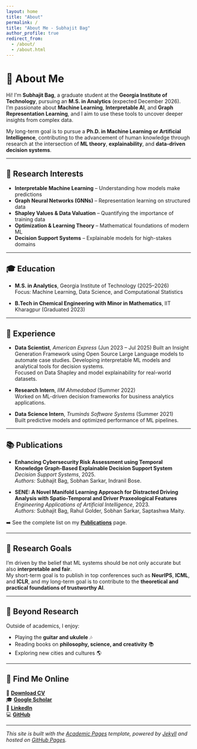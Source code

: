 ```yaml
---
layout: home
title: "About"
permalink: /
title: "About Me - Subhajit Bag"
author_profile: true
redirect_from: 
  - /about/
  - /about.html
---
```


# 👋 About Me

Hi! I’m **Subhajit Bag**, a graduate student at the **Georgia Institute of Technology**, pursuing an **M.S. in Analytics** (expected December 2026).  
I’m passionate about **Machine Learning**, **Interpretable AI**, and **Graph Representation Learning**, and I aim to use these tools to uncover deeper insights from complex data.

My long-term goal is to pursue a **Ph.D. in Machine Learning or Artificial Intelligence**, contributing to the advancement of human knowledge through research at the intersection of **ML theory**, **explainability**, and **data-driven decision systems**.

---

## 🧠 Research Interests

- **Interpretable Machine Learning** – Understanding how models make predictions  
- **Graph Neural Networks (GNNs)** – Representation learning on structured data  
- **Shapley Values & Data Valuation** – Quantifying the importance of training data  
- **Optimization & Learning Theory** – Mathematical foundations of modern ML  
- **Decision Support Systems** – Explainable models for high-stakes domains  

---

## 🎓 Education

- **M.S. in Analytics**, Georgia Institute of Technology (2025–2026)  
  Focus: Machine Learning, Data Science, and Computational Statistics  

- **B.Tech in Chemical Engineering with Minor in Mathematics**, IIT Kharagpur (Graduated 2023)

---

## 💼 Experience

- **Data Scientist**, *American Express* (Jun 2023 – Jul 2025)
  Built an Insight Generation Framework using Open Source Large Language models to automate case studies. 
  Developing interpretable ML models and analytical tools for decision systems.  
  Focused on Data Shapley and model explainability for real-world datasets.

- **Research Intern**, *IIM Ahmedabad* (Summer 2022)  
  Worked on ML-driven decision frameworks for business analytics applications.

- **Data Science Intern**, *Truminds Software Systems* (Summer 2021)  
  Built predictive models and optimized performance of ML pipelines.

---

## 📚 Publications

- **Enhancing Cybersecurity Risk Assessment using Temporal Knowledge Graph-Based Explainable Decision Support System**  
  *Decision Support Systems*, 2025.  
  *Authors:* Subhajit Bag, Sobhan Sarkar, Indranil Bose.  

- **SENE: A Novel Manifold Learning Approach for Distracted Driving Analysis with Spatio-Temporal and Driver Praxeological Features**  
  *Engineering Applications of Artificial Intelligence*, 2023.  
  *Authors:* Subhajit Bag, Rahul Golder, Sobhan Sarkar, Saptashwa Maity.  

➡️ See the complete list on my [**Publications**](/publications/) page.

---

## 🚀 Research Goals

I’m driven by the belief that ML systems should be not only accurate but also **interpretable and fair**.  
My short-term goal is to publish in top conferences such as **NeurIPS**, **ICML**, and **ICLR**, and my long-term goal is to contribute to the **theoretical and practical foundations of trustworthy AI**.

---

## 🎸 Beyond Research

Outside of academics, I enjoy:
- Playing the **guitar and ukulele** 🎶  
- Reading books on **philosophy, science, and creativity** 📚  
- Exploring new cities and cultures 🌎  

---

## 🔗 Find Me Online

📄 [**Download CV**](/files/Subhajit_Bag_CV.pdf)  
🎓 [**Google Scholar**](https://scholar.google.com/citations?user=PS_CX0AAAAAJ)  
💼 [**LinkedIn**](https://www.linkedin.com/in/subhajitbag/)  
💻 [**GitHub**](https://github.com/shuvo-iitkgp)

---

*This site is built with the [Academic Pages](https://github.com/academicpages/academicpages.github.io) template, powered by [Jekyll](https://jekyllrb.com) and hosted on [GitHub Pages](https://pages.github.com).*
